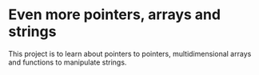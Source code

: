 # Even more pointers, arrays and strings
This project is to learn about pointers to pointers, multidimensional arrays and
functions to manipulate strings.